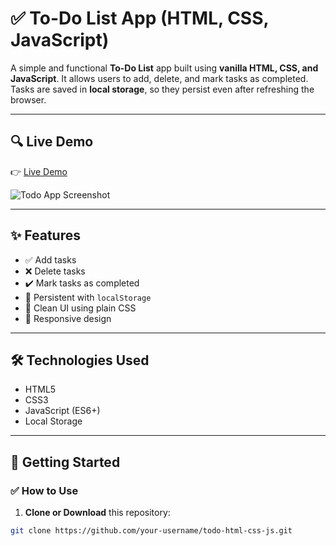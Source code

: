 # ✅ To-Do List App (HTML, CSS, JavaScript)

A simple and functional **To-Do List** app built using **vanilla HTML, CSS, and JavaScript**. It allows users to add, delete, and mark tasks as completed. Tasks are saved in **local storage**, so they persist even after refreshing the browser.

---

## 🔍 Live Demo

👉 [Live Demo](https://your-live-link.com)

![Todo App Screenshot](./screenshots/todo-app.png)

---

## ✨ Features

- ✅ Add tasks
- ❌ Delete tasks
- ✔️ Mark tasks as completed
- 💾 Persistent with `localStorage`
- 🧼 Clean UI using plain CSS
- 📱 Responsive design

---

## 🛠️ Technologies Used

- HTML5
- CSS3
- JavaScript (ES6+)
- Local Storage

---

## 🚀 Getting Started

### ✅ How to Use

1. **Clone or Download** this repository:

```bash
git clone https://github.com/your-username/todo-html-css-js.git
